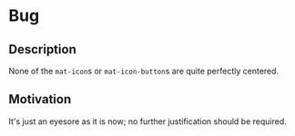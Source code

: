 # Bug
<!--
  A bug regarding this website, this can be visual or logical.
  Please report any unexpected behaviour here, however remember
  this is not a place to ask for help, it's to report bugs regarding
  this repository.
  
  Errors caused by use of deprecated tools/APIs or legacy browsers will
  not be considered bugs.

  This is pre-filled with example values, feel free to
  remove them before populating the template.
  
  If you feel a heading is irrelevant, just remove it.
-->

## Description
<!-- 
  Explain what this is about, try to use full sentences, and make your point clear.
-->
None of the `mat-icon`s or `mat-icon-button`s are quite perfectly centered.

## Motivation
It's just an eyesore as it is now; no further justification should be required.
